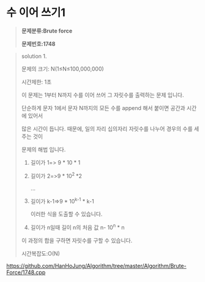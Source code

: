 # 수 이어 쓰기1

> **문제분류:Brute force**
>
> **문제번호:1748**

> solution 1.
>
> 문제의 크기:   N(1≤N≤100,000,000)
>
> 시간제한: 1초
>
>
>
> 이 문제는 1부터 N까지 수를 이어 쓰어 그 자릿수를 출력하는 문제 입니다.
>
> 단순하게 문자 1에서 문자 N까지의 모든 수를 append 해서 붙이면 공간과 시간에 있어서
>
> 많은 시간이 듭니다. 때문에, 일의 자리 십의자리 자릿수를 나누어 경우의 수를 세주는 것이
>
> 문제의 해법 입니다.
>
> 1. 길이가 1=> 9 * 10 * 1
>
> 2. 길이가 2=>9 * 10<sup>2 </sup>*2
>
>    ...
>
> 3. 길이가 k-1=>9 * 10<sup>k-1</sup> * k-1
>
>    이러한 식을 도출할 수 있습니다.
>
> 4. 길이가 n일때 길이 n의 처음 값 n- 10<sup>n</sup> * n
>
> 이 과정의 합을 구하면 자릿수를 구할 수 있습니다.
>
>
> 시간복잡도:O(N)


https://github.com/HanHoJung/Algorithm/tree/master/Algorithm/Brute-Force/1748.cpp














